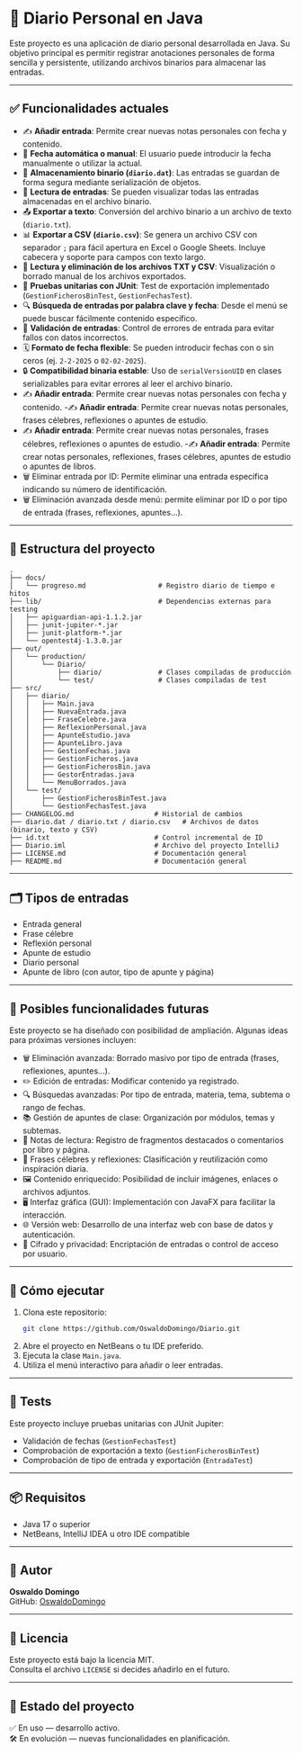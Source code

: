 # 📔 Diario Personal en Java

Este proyecto es una aplicación de diario personal desarrollada en Java. Su objetivo principal es permitir registrar anotaciones personales de forma sencilla y persistente, utilizando archivos binarios para almacenar las entradas.

---

## ✅ Funcionalidades actuales

- ✍️ **Añadir entrada**: Permite crear nuevas notas personales con fecha y contenido.
- 📅 **Fecha automática o manual**: El usuario puede introducir la fecha manualmente o utilizar la actual.
- 💾 **Almacenamiento binario (`diario.dat`)**: Las entradas se guardan de forma segura mediante serialización de objetos.
- 🔁 **Lectura de entradas**: Se pueden visualizar todas las entradas almacenadas en el archivo binario.
- 📤 **Exportar a texto**: Conversión del archivo binario a un archivo de texto (`diario.txt`).
- 📊 **Exportar a CSV (`diario.csv`)**: Se genera un archivo CSV con separador `;` para fácil apertura en Excel o Google Sheets. Incluye cabecera y soporte para campos con texto largo.
- 📂 **Lectura y eliminación de los archivos TXT y CSV**: Visualización o borrado manual de los archivos exportados.
- 🧪 **Pruebas unitarias con JUnit**: Test de exportación implementado (`GestionFicherosBinTest`, `GestionFechasTest`).
- 🔍 **Búsqueda de entradas por palabra clave y fecha**: Desde el menú se puede buscar fácilmente contenido específico.
- 🧼 **Validación de entradas**: Control de errores de entrada para evitar fallos con datos incorrectos.
- 🗓️ **Formato de fecha flexible**: Se pueden introducir fechas con o sin ceros (ej. `2-2-2025` o `02-02-2025`).
- 🔒 **Compatibilidad binaria estable**: Uso de `serialVersionUID` en clases serializables para evitar errores al leer el archivo binario.
- ✍️ **Añadir entrada**: Permite crear nuevas notas personales con fecha y contenido.
-✍️ **Añadir entrada**: Permite crear nuevas notas personales, frases célebres, reflexiones o apuntes de estudio.
- ✍️ **Añadir entrada**: Permite crear nuevas notas personales, frases célebres, reflexiones o apuntes de estudio.
-✍️ **Añadir entrada**: Permite crear notas personales, reflexiones, frases célebres, apuntes de estudio o apuntes de libros.
- 🗑️ Eliminar entrada por ID: Permite eliminar una entrada específica indicando su número de identificación.
- 🗑️ Eliminación avanzada desde menú: permite eliminar por ID o por tipo de entrada (frases, reflexiones, apuntes...).

---

## 📁 Estructura del proyecto

```
.
├── docs/
│   └── progreso.md                  # Registro diario de tiempo e hitos
├── lib/                             # Dependencias externas para testing
│   ├── apiguardian-api-1.1.2.jar
│   ├── junit-jupiter-*.jar
│   ├── junit-platform-*.jar
│   └── opentest4j-1.3.0.jar
├── out/
│   └── production/
│       └── Diario/
│           ├── diario/              # Clases compiladas de producción
│           └── test/                # Clases compiladas de test
├── src/
│   ├── diario/
│   │   ├── Main.java
│   │   ├── NuevaEntrada.java
│   │   ├── FraseCelebre.java
│   │   ├── ReflexionPersonal.java
│   │   ├── ApunteEstudio.java
│   │   ├── ApunteLibro.java
│   │   ├── GestionFechas.java
│   │   ├── GestionFicheros.java
│   │   ├── GestionFicherosBin.java
│   │   ├── GestorEntradas.java
│   │   └── MenuBorrados.java
│   └── test/
│       ├── GestionFicherosBinTest.java
│       └── GestionFechasTest.java
├── CHANGELOG.md                    # Historial de cambios
├── diario.dat / diario.txt / diario.csv   # Archivos de datos (binario, texto y CSV)
├── id.txt                          # Control incremental de ID
├── Diario.iml                      # Archivo del proyecto IntelliJ
├── LICENSE.md                      # Documentación general
├── README.md                       # Documentación general

```


---

## 🗂️ Tipos de entradas
- Entrada general
- Frase célebre
- Reflexión personal
- Apunte de estudio
- Diario personal
- Apunte de libro (con autor, tipo de apunte y página)


---
## 🔮 Posibles funcionalidades futuras

Este proyecto se ha diseñado con posibilidad de ampliación. Algunas ideas para próximas versiones incluyen:

- 🗑️ Eliminación avanzada: Borrado masivo por tipo de entrada (frases, reflexiones, apuntes...).
- ✏️ Edición de entradas: Modificar contenido ya registrado.
- 🔍 Búsquedas avanzadas: Por tipo de entrada, materia, tema, subtema o rango de fechas.
- 📚 Gestión de apuntes de clase: Organización por módulos, temas y subtemas.
- 📖 Notas de lectura: Registro de fragmentos destacados o comentarios por libro y página.
- 💬 Frases célebres y reflexiones: Clasificación y reutilización como inspiración diaria.
- 🖼️ Contenido enriquecido: Posibilidad de incluir imágenes, enlaces o archivos adjuntos.
- 🖥️ Interfaz gráfica (GUI): Implementación con JavaFX para facilitar la interacción.
- 🌐 Versión web: Desarrollo de una interfaz web con base de datos y autenticación.
- 🔐 Cifrado y privacidad: Encriptación de entradas o control de acceso por usuario.
---

## 🚀 Cómo ejecutar

1. Clona este repositorio:
   ```bash
   git clone https://github.com/OswaldoDomingo/Diario.git
   ```
2. Abre el proyecto en NetBeans o tu IDE preferido.
3. Ejecuta la clase `Main.java`.
4. Utiliza el menú interactivo para añadir o leer entradas.

---

## 🧪 Tests

Este proyecto incluye pruebas unitarias con JUnit Jupiter:

- Validación de fechas (`GestionFechasTest`)
- Comprobación de exportación a texto (`GestionFicherosBinTest`)
- Comprobación de tipo de entrada y exportación (`EntradaTest`)


---

## 📦 Requisitos

- Java 17 o superior
- NetBeans, IntelliJ IDEA u otro IDE compatible

---

## 👤 Autor

**Oswaldo Domingo**  
GitHub: [OswaldoDomingo](https://github.com/OswaldoDomingo)

---

## 📝 Licencia

Este proyecto está bajo la licencia MIT.  
Consulta el archivo `LICENSE` si decides añadirlo en el futuro.

---

## 📌 Estado del proyecto

✅ En uso — desarrollo activo.  
🛠️ En evolución — nuevas funcionalidades en planificación.

